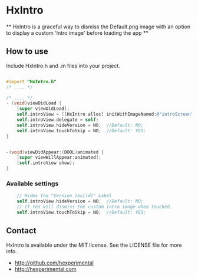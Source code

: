 # HxIntro
** HxIntro is a graceful way to dismiss the Default.png image with an option to display a custom 'Intro image' before loading the app  **

## How to use

Include HxIntro.h and .m files into your project. 



``` objective-c

#import "HxIntro.h"
/* .... */

/* .... */
- (void)viewDidLoad {
    [super viewDidLoad];
    self.introView = [[HxIntro alloc] initWithImageNamed:@"introScreen" andDelay:5000];
    self.introView.delegate = self;
    self.introView.hideVersion = NO;  //Default: NO;
    self.introView.touchToSkip = NO;  //Default: YES;    
}


-(void)viewDidAppear:(BOOL)animated {
    [super viewWillAppear:animated];
    [self.introView show];
}
```


### Available settings

``` objective-c
    // Hides the "Version (build)" Label  
    self.introView.hideVersion = NO;  //Default: NO;
    // If Yes will dismiss the custom intro image when touched.
    self.introView.touchToSkip = NO;  //Default: YES; 
```



## Contact

HxIntro is available under the MIT license. See the LICENSE file for more info.
- http://github.com/hexperimental
- http://hexperimental.com
